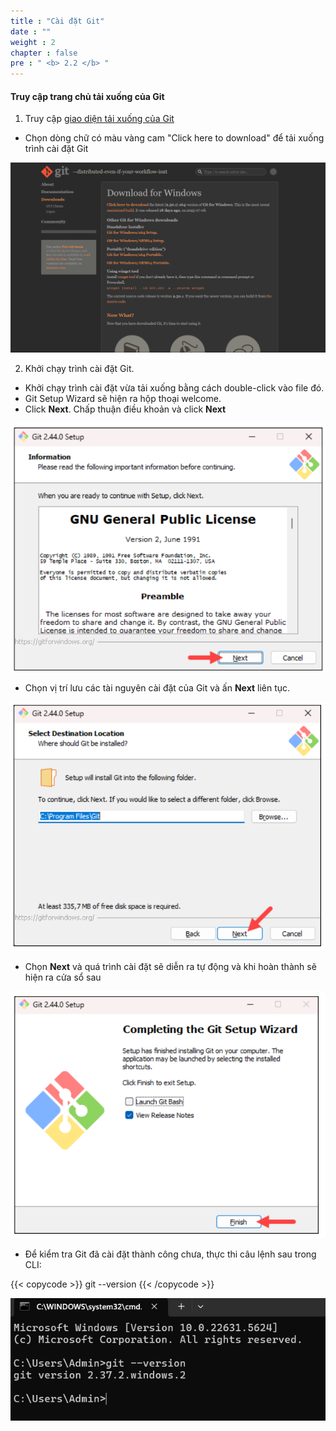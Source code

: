 ```yaml
---
title : "Cài đặt Git"
date : "" 
weight : 2
chapter : false
pre : " <b> 2.2 </b> "
---
```



#### Truy cập trang chủ tải xuống của **Git**
1. Truy cập [giao diện tải xuống của Git](https://git-scm.com/downloads/win)
  + Chọn dòng chữ có màu vàng cam "Click here to download" để tải xuống trình cài đặt Git

![Git](/images/2.prerequisite/001-2.2-installgit.png)

2. Khởi chạy trình cài đặt Git.
  + Khởi chạy trình cài đặt vừa tải xuống bằng cách double-click vào file đó.
  + Git Setup Wizard sẽ hiện ra hộp thoại welcome.
  + Click **Next**. Chấp thuận điều khoản và click **Next**

![Git](/images/2.prerequisite/002-2.2-license.png)

  + Chọn vị trí lưu các tài nguyên cài đặt của Git và ấn **Next** liên tục.

![Git](/images/2.prerequisite/003-2.2-selectfolder.png)

  + Chọn **Next** và quá trình cài đặt sẽ diễn ra tự động và khi hoàn thành sẽ hiện ra cửa sổ sau

![Git](/images/2.prerequisite/004-2.2-success.png)

  + Để kiểm tra Git đã cài đặt thành công chưa, thực thi câu lệnh sau trong CLI:

{{< copycode >}}
git --version
{{< /copycode >}}

![Git](/images/2.prerequisite/005-2.2-gitsuccesscli.png)